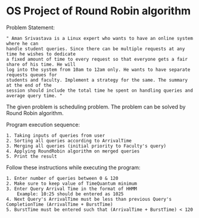 # OS Project of Round Robin algorithm
Problem Statement:

    " Aman Srivastava is a Linux expert who wants to have an online system where he can
    handle student queries. Since there can be multiple requests at any time he wishes to dedicate
    a fixed amount of time to every request so that everyone gets a fair share of his time. He will
    log into the system from 10am to 12am only. He wants to have separate requests queues for
    students and faculty. Implement a strategy for the same. The summary at the end of the
    session should include the total time he spent on handling queries and average query time. "

The given problem is scheduling problem. The problem can be solved by Round Robin algorithm.

Program execution sequence:

    1. Taking inputs of queries from user
    2. Sorting all queries according to ArrivalTime
    3. Merging all queries (initial priority to Faculty's query)
    4. Applying RoundRobin algorithm on merged queries
    5. Print the result

Follow these instructions while executing the program:

    1. Enter number of queries between 0 & 120
    2. Make sure to keep value of TimeQuantum minimum
    3. Enter Query Arrival Time in the format of HHMM
        Example: 10:25 should be entered as 1025
    4. Next Query's ArrivalTime must be less than previous Query's CompletionTime (ArrivalTime + BurstTime)
    5. BurstTime must be entered such that (ArrivalTime + BurstTime) < 120
    
